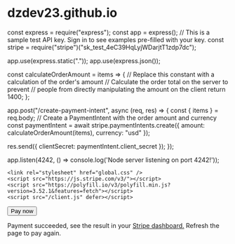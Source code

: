 # dzdev23.github.io

const express = require("express");
const app = express();
// This is a sample test API key. Sign in to see examples pre-filled with your key.
const stripe = require("stripe")("sk_test_4eC39HqLyjWDarjtT1zdp7dc");

app.use(express.static("."));
app.use(express.json());

const calculateOrderAmount = items => {
  // Replace this constant with a calculation of the order's amount
  // Calculate the order total on the server to prevent
  // people from directly manipulating the amount on the client
  return 1400;
};

app.post("/create-payment-intent", async (req, res) => {
  const { items } = req.body;
  // Create a PaymentIntent with the order amount and currency
  const paymentIntent = await stripe.paymentIntents.create({
    amount: calculateOrderAmount(items),
    currency: "usd"
  });

  res.send({
    clientSecret: paymentIntent.client_secret
  });
});

app.listen(4242, () => console.log('Node server listening on port 4242!'));




<!DOCTYPE html>
<html lang="en">
  <head>
    <meta charset="utf-8" />
    <title>Accept a card payment</title>
    <meta name="description" content="A demo of a card payment on Stripe" />
    <meta name="viewport" content="width=device-width, initial-scale=1" />

    <link rel="stylesheet" href="global.css" />
    <script src="https://js.stripe.com/v3/"></script>
    <script src="https://polyfill.io/v3/polyfill.min.js?version=3.52.1&features=fetch"></script>
    <script src="/client.js" defer></script>
  </head>

  <body>
    <!-- Display a payment form -->
    <form id="payment-form">
      <div id="card-element"><!--Stripe.js injects the Card Element--></div>
      <button id="submit">
        <div class="spinner hidden" id="spinner"></div>
        <span id="button-text">Pay now</span>
      </button>
      <p id="card-error" role="alert"></p>
      <p class="result-message hidden">
        Payment succeeded, see the result in your
        <a href="" target="_blank">Stripe dashboard.</a> Refresh the page to pay again.
      </p>
    </form>
  </body>
</html>

